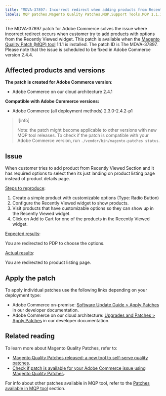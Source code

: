 ```yaml
---
title: "MDVA-37897: Incorrect redirect when adding products from Recently Viewed"
labels: MQP patches,Magento Quality Patches,MQP,Support Tools,MQP 1.1.1,Magento Commerce,Magento Commerce Cloud,Adobe Commerce,on-premise,cloud architecture,Magento,incorrect redirect,Recently Viewed,2.3.0,2.3.1,2.3.2,2.3.3,2.3.2-p2,2.3.4,2.3.3-p1,2.3.5,2.3.4-p2,2.3.5-p1,2.3.5-p2,2.3.6,2.3.6-p1,2.3.7,2.4.0,2.4.0-p1,2.4.1,2.4.1-p1,2.4.2,2.4.2-p1
---
```


The MDVA-37897 patch for Adobe Commerce solves the issue where incorrect redirect occurs when customer try to add products with options from the Recently Viewed widget. This patch is available when the [Magento Quality Patch (MQP) tool](https://support.magento.com/hc/en-us/articles/360047139492) 1.1.1 is installed. The patch ID is The MDVA-37897. Please note that the issue is scheduled to be fixed in Adobe Commerce version 2.4.4.

## Affected products and versions

**The patch is created for Adobe Commerce version:**

* Adobe Commerce on our cloud architecture  2.4.1

**Compatible with Adobe Commerce versions:**

* Adobe Commerce (all deployment methods) 2.3.0-2.4.2-p1

>![info]
>
>Note: the patch might become applicable to other versions with new MQP tool releases. To check if the patch is compatible with your Adobe Commerce version, run `./vendor/bin/magento-patches status`.

## Issue

When customer tries to add product from Recently Viewed Section and it has required options to select then its just landing on product listing page instead of product details page.

<ins>Steps to reproduce</ins>:

1. Create a simple product with customizable options (Type: Radio Button)
1. Configure the Recently Viewed widget to show products.
1. Visit products that have customizable options so they can show up in the Recently Viewed widget.
1. Click on Add to Cart for one of the products in the Recently Viewed widget.

<ins>Expected results</ins>:

You are redirected to PDP to choose the options.

<ins>Actual results</ins>:

You are redirected to product listing page.

## Apply the patch

To apply individual patches use the following links depending on your deployment type:

* Adobe Commerce on-premise: [Software Update Guide > Apply Patches](https://devdocs.magento.com/guides/v2.4/comp-mgr/patching/mqp.html) in our developer documentation.
* Adobe Commerce on our cloud architecture: [Upgrades and Patches > Apply Patches](https://devdocs.magento.com/cloud/project/project-patch.html) in our developer documentation.

## Related reading

To learn more about Magento Quality Patches, refer to:

* [Magento Quality Patches released: a new tool to self-serve quality patches](https://support.magento.com/hc/en-us/articles/360047139492).
* [Check if patch is available for your Adobe Commerce issue using Magento Quality Patches](https://support.magento.com/hc/en-us/articles/360047125252).

For info about other patches available in MQP tool, refer to the [Patches available in MQP tool](https://support.magento.com/hc/en-us/sections/360010506631-Patches-available-in-MQP-tool-) section.
